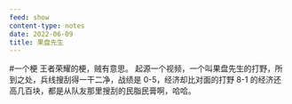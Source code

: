 ```yaml
---
feed: show
content-type: notes
date: 2022-06-09
title: 果盘先生
---
```

#一个梗
王者荣耀的梗，贼有意思。
起源一个视频，一个叫果盘先生的打野，所到之处，兵线搜刮得一干二净，战绩是 0-5，经济却比对面的打野 8-1 的经济还高几百块，都是从队友那里搜刮的民脂民膏啊，哈哈。
